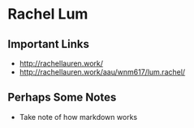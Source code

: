 # Rachel Lum

## Important Links

- http://rachellauren.work/
- http://rachellauren.work/aau/wnm617/lum.rachel/

## Perhaps Some Notes

- Take note of how markdown works